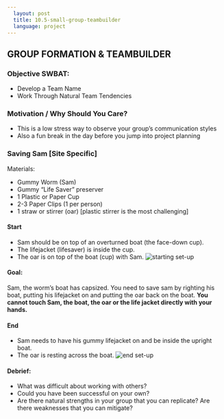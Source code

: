 ```yaml
---
  layout: post
  title: 10.5-small-group-teambuilder
  language: project
---
```

## GROUP FORMATION & TEAMBUILDER
### Objective SWBAT:
* Develop a Team Name
* Work Through Natural Team Tendencies

### Motivation / Why Should You Care?
* This is a low stress way to observe your group’s communication styles
* Also a fun break in the day before you jump into project planning

### Saving Sam [Site Specific]
Materials:
* Gummy Worm (Sam)
* Gummy “Life Saver” preserver
* 1 Plastic or Paper Cup
* 2-3 Paper Clips (1 per person)
* 1 straw or stirrer (oar) [plastic stirrer is the most challenging]

#### Start
* Sam should be on top of an overturned boat (the face-down cup).
* The lifejacket (lifesaver) is inside the cup.
* The oar is on top of the boat (cup) with Sam.
![starting set-up](http://1.bp.blogspot.com/-5NXcgToJLX4/UiwOTRaCKRI/AAAAAAAAAL8/qxma5FfgQNo/s1600/IMG_2205.JPG)

#### Goal:
Sam, the worm’s boat has capsized. You need to save sam by righting his boat, putting his lifejacket on and putting the oar back on the boat. **You cannot touch Sam, the boat, the oar or the life jacket directly with your hands.**

#### End
* Sam needs to have his gummy lifejacket on and be inside the upright boat.
* The oar is resting across the boat.
![end set-up](http://3.bp.blogspot.com/-hlq-At5cVSI/UiwOTW2nfXI/AAAAAAAAAMA/LJpx-1ugYN0/s1600/IMG_2197.JPG)

#### Debrief:
* What was difficult about working with others?
* Could you have been successful on your own?
* Are there natural strengths in your group that you can replicate? Are there weaknesses that you can mitigate?
